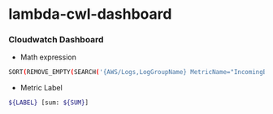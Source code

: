# lambda-cwl-dashboard


### Cloudwatch Dashboard

- Math expression
```bash
SORT(REMOVE_EMPTY(SEARCH('{AWS/Logs,LogGroupName} MetricName="IncomingBytes"', 'Sum', 2592000)), SUM, DESC)
```

- Metric Label
```bash
${LABEL} [sum: ${SUM}]
```